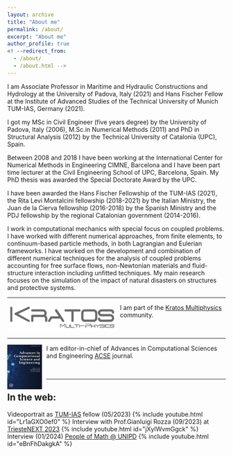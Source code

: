 ```yaml
---
layout: archive
title: "About me"
permalink: /about/
excerpt: "About me"
author_profile: true
<! --redirect_from: 
  - /about/
  - /about.html --> 
---
```



I am Associate Professor in  Maritime and Hydraulic  Constructions and Hydrology at the University of Padova, Italy (2021) and Hans Fischer Fellow at the Institute of Advanced
Studies of the Technical University of Munich TUM-IAS, Germany (2021).

I got my MSc in Civil Engineer (five years degree) by the University of Padova, Italy (2006), M.Sc.in Numerical Methods (2011) and PhD in Structural Analysis (2012) by the Technical University of
Catalonia (UPC), Spain.

Between 2008 and 2018 I have been working at the International
Center for Numerical Methods in Engineering CIMNE, Barcelona and I have been part
time lecturer at the Civil Engineering School of UPC, Barcelona, Spain. My PhD thesis
was awarded the Special Doctorate Award by the UPC.

I have been awarded the Hans Fischer Fellowship of the TUM-IAS (2021), the Rita Levi Montalcini fellowship (2018-2021) by the Italian Ministry, the Juan de la Cierva fellowship (2016-2018) by the Spanish Ministry and the PDJ fellowship by the regional
Catalonian government (2014-2016).

I work in computational mechanics with special focus on coupled problems. I have worked with different numerical approaches, from finite elements, to continuum-based particle methods, in both Lagrangian and Eulerian frameworks. I have worked on the development and combination
of different numerical techniques for the analysis of coupled problems accounting for
free surface flows, non-Newtonian materials and fluid-structure interaction including
unfitted techniques.
My main research focuses on the simulation of the impact of natural disasters on structures and protective systems.

---
<img src="/images/kratos_gris.png" width="250" style="float:left; padding-right:10px">

I am part of the [Kratos Multiphysics](https://github.com/KratosMultiphysics/Kratos/wiki)  community.

&nbsp;  

---
<img src="/images/acse.jpg" width="80" style="float:left; padding-right:10px">

I am editor-in-chief
 of Advances in Computational Sciences and Engineering [ACSE](https://www.aimsciences.org/ACSE) journal.

&nbsp;  

---
## In the web:

Videoportrait as [TUM-IAS](https://www.youtube.com/watch?v=Lr1aGXO0ef0) fellow (05/2023)
{% include youtube.html id="Lr1aGXO0ef0" %}
Interview with Prof.Gianluigi Rozza (09/2023) at
[TriesteNEXT 2023](https://www.youtube.com/watch?v=jXylWvmGgck&t=3s)
{% include youtube.html id="jXylWvmGgck" %}
Interview (01/2024) [People of Math @ UNIPD](https://www.youtube.com/watch?v=eBnFhDakgkA)
{% include youtube.html id="eBnFhDakgkA" %}